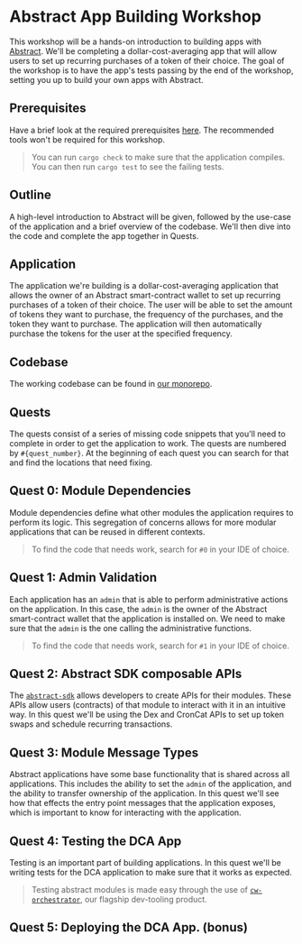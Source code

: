 # Abstract App Building Workshop

This workshop will be a hands-on introduction to building apps with [Abstract](https://abstract.money). We'll be completing a dollar-cost-averaging app that will allow users to set up recurring purchases of a token of their choice. The goal of the workshop is to have the app's tests passing by the end of the workshop, setting you up to build your own apps with Abstract.

## Prerequisites

Have a brief look at the required prerequisites [here](https://docs.abstract.money/4_get_started/2_installation.html). The recommended tools won't be required for this workshop.

> You can run `cargo check` to make sure that the application compiles.
> You can then run `cargo test` to see the failing tests.

## Outline

A high-level introduction to Abstract will be given, followed by the use-case of the application and a brief overview of the codebase. We'll then dive into the code and complete the app together in Quests.

## Application

The application we're building is a dollar-cost-averaging application that allows the owner of an Abstract smart-contract wallet to set up recurring purchases of a token of their choice. The user will be able to set the amount of tokens they want to purchase, the frequency of the purchases, and the token they want to purchase. The application will then automatically purchase the tokens for the user at the specified frequency.

## Codebase

The working codebase can be found in [our monorepo](https://github.com/AbstractSDK/abstract/tree/main/modules/contracts/apps/dca).

## Quests

The quests consist of a series of missing code snippets that you'll need to complete in order to get the application to work. The quests are numbered by `#{quest_number}`. At the beginning of each quest you can search for that and find the locations that need fixing.

## Quest 0: Module Dependencies

Module dependencies define what other modules the application requires to perform its logic. This segregation of concerns allows for more modular applications that can be reused in different contexts.

> To find the code that needs work, search for `#0` in your IDE of choice.

## Quest 1: Admin Validation

Each application has an `admin` that is able to perform administrative actions on the application. In this case, the `admin` is the owner of the Abstract smart-contract wallet that the application is installed on. We need to make sure that the `admin` is the one calling the administrative functions.

> To find the code that needs work, search for `#1` in your IDE of choice.

## Quest 2: Abstract SDK composable APIs

The [`abstract-sdk`](https://docs.abstract.money/4_get_started/4_sdk.html) allows developers to create APIs for their modules. These APIs allow users (contracts) of that module to interact with it in an intuitive way. In this quest we'll be using the Dex and CronCat APIs to set up token swaps and schedule recurring transactions.

## Quest 3: Module Message Types

Abstract applications have some base functionality that is shared across all applications. This includes the ability to set the `admin` of the application, and the ability to transfer ownership of the application. In this quest we'll see how that effects the entry point messages that the application exposes, which is important to know for interacting with the application.

## Quest 4: Testing the DCA App

Testing is an important part of building applications. In this quest we'll be writing tests for the DCA application to make sure that it works as expected.

> Testing abstract modules is made easy through the use of [`cw-orchestrator`](https://github.com/AbstractSDK/cw-orchestrator), our flagship dev-tooling product.

## Quest 5: Deploying the DCA App. (bonus)

